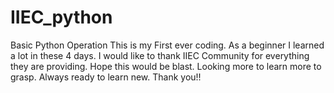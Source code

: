 # IIEC_python
Basic Python Operation
This is my First ever coding. 
As a beginner I learned a lot in these 4 days.
I would like to thank IIEC Community for everything they are providing.
Hope this would be blast. 
Looking more to learn more to grasp.
Always ready to learn new.
Thank you!!
